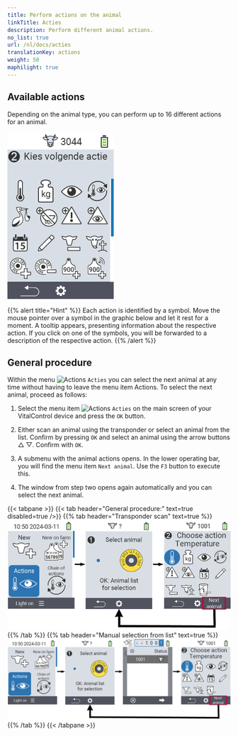 ```yaml
---
title: Perform actions on the animal
linkTitle: Acties
description: Perform different animal actions.
no_list: true
url: /nl/docs/acties
translationKey: actions
weight: 50
maphilight: true
---
```

## Available actions

Depending on the animal type, you can perform up to 16 different actions for an animal.


<img src="images/menu2.png" alt="VitalControl Actions" title="Actions" usemap="#workmap" class="maphilight" />

<map name="workmap">
  <area shape="rect" coords="3,100,60,165" alt="Temperatuur" title="Measure fever in your animals&#10;Mouse click: open documentation" href="/nl/docs/acties/measure-temperature/">
  <area shape="rect" coords="60,100,118,165" alt="Weging" title="Record the weight of your animals&#10;Mouse click: open documentation" href="/nl/docs/acties/record-weight/">
  <area shape="rect" coords="118,100,174,165" alt="Beoordeling" title="Rate your animals&#10;Mouse click: open documentation" href="/nl/docs/acties/rating/">
  <area shape="rect" coords="174,100,230,165" alt="Vervolgacties" title="Applying and setting the chain of action&#10;Mouse click: open documentation" href="/nl/docs/chain-of-actions/">
   <area shape="rect" coords="3,165,60,225" alt="Kalving" title="Register a calving&#10;Mouse click: open documentation" href="/nl/docs/acties/calving/">
   <area shape="rect" coords="60,165,120,225" alt="Droog zetten" title=" Dry off a cow or add her to the fresh cows list&#10;Mouse click: open documentation" href="/nl/docs/acties/dry-off/">
   <area shape="rect" coords="120,165,175,225" alt="Alarm" title="Add and remove animals from the alarm list&#10;Mouse click: open documentation" href="/nl/docs/acties/alarm/">
   <area shape="rect" coords="175,165,230,225" alt="bekijken" title="Put animals on the on-watch list or remove them&#10;Mouse click: open documentation" href="/nl/docs/acties/on-watch/">
   <area shape="rect" coords="3,225,60,280" alt="Dierhistorie" title="View an animal’s history&#10;Mouse click: open documentation" href="/nl/docs/acties/animal-history/">
   <area shape="rect" coords="60,225,120,280" alt="Veranderen" title="Edit data of the selected animal&#10;Mouse click: open documentation" href="/nl/docs/acties/edit/">
   <area shape="rect" coords="120,225,175,280" alt="Afmelden" title="Unregister an animal&#10;Mouse click: open documentation" href="/nl/docs/acties/unregister/">
   <area shape="rect" coords="175,225,230,280" alt="Animal loss" title="Register an animal loss&#10;Mouse click: open documentation" href="/nl/docs/acties/animal-loss/">
   <area shape="rect" coords="3,280,60,337" alt="Dier verloren" title="Assign a transponder to an animal&#10;Mouse click: open documentation" href="/nl/docs/acties/link-transponder/">
   <area shape="rect" coords="55,280,120,337" alt="Transponder afnemen" title="Remove the transponder link to an animal&#10;Mouse click: open documentation" href="/nl/docs/acties/unlink-transponder/">
   <area shape="rect" coords="120,280,175,337" alt="Link dier ID manueel" title="Assign a national animal ID to an animal that does not have a national animal ID&#10;Mouse click: open documentation" href="/nl/docs/acties/link-animal-id/#link-dier-id">
   <area shape="rect" coords="175,280,230,337" alt="Link dier ID with scan" title="Assign a national animal ID to an animal that does not have a national animal ID&#10;Mouse click: open documentation" href="/nl/docs/acties/link-animal-id/#link-animal-id-with-electronic-ear-tag-scan">

   <area shape="rect" coords="2,340,100,375" alt="Back" title="Jump back one level" href="/nl/docs/menu/mainmenu/">
   <area shape="rect" coords="100,340,140,375" alt="Instellingen" title="Call up the settings&#10;Mouse click: to the documentation" href="/nl/docs/acties/settings/#menuonderdelen">

</map>

{{% alert title="Hint" %}}
Each action is identified by a symbol. Move the mouse pointer over a symbol in the graphic below and let it rest for a moment. A tooltip appears, presenting information about the respective action. If you click on one of the symbols, you will be forwarded to a description of the respective action.
{{% /alert %}}

## General procedure

Within the menu  <img src="/icons/actions.svg" width="40" align="bottom" alt="Actions" /> `Acties` you can select the next animal at any time without having to leave the menu item Actions. To select the next animal, proceed as follows:

1. Select the menu item  <img src="/icons/actions.svg" width="40" align="bottom" alt="Actions" /> `Acties` on the main screen of your VitalControl device and press the `OK` button.

2. Either scan an animal using the transponder or select an animal from the list. Confirm by pressing `OK` and select an animal using the arrow buttons △ ▽. Confirm with `OK`.

3. A submenu with the animal actions opens. In the lower operating bar, you will find the menu item `Next animal`. Use the `F3` button to execute this.

4. The window from step two opens again automatically and you can select the next animal.

{{< tabpane >}}
{{< tab header="General procedure:" text=true disabled=true />}}
{{% tab header="Transponder scan" text=true %}}
![VitalControl: Menu Actions General procedure](images/naechstestier2.png "General procedure")
{{% /tab %}}
{{% tab header="Manual selection from list" text=true %}}
![VitalControl: Menu Actions General procedure](images/naechstestier.png "General procedure")
{{% /tab %}}
{{< /tabpane >}}
